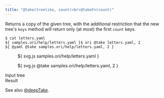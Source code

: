 ```yaml
---
title: "@take(treelike, count)<br>@takeFn(count)"
---
```


Returns a copy of the given tree, with the additional restriction that the new tree's `keys` method will return only (at most) the first `count` keys.

```console
$ cat letters.yaml
${ samples.ori/help/letters.yaml }$ ori @take letters.yaml, 2
${ @yaml @take samples.ori/help/letters.yaml, 2 }
```

<div class="sideBySide">
  <figure>
    ${ svg.js samples.ori/help/letters.yaml }
  </figure>
  <figure>
    ${ svg.js @take samples.ori/help/letters.yaml, 2 }
  </figure>
  <figcaption>Input tree</figcaption>
  <figcaption>Result</figcaption>
</div>

See also [@deepTake](@deepTake.html).
